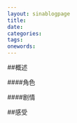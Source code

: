 ```yaml
---
layout: sinablogpage
title: 
date: 
categories: 
tags: 
onewords: 
---
```

> 

##概述

####角色
  



####剧情
    

##感受


